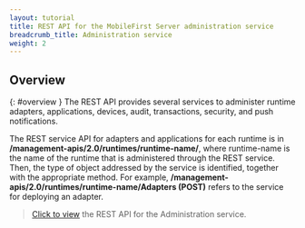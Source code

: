 ```yaml
---
layout: tutorial
title: REST API for the MobileFirst Server administration service
breadcrumb_title: Administration service
weight: 2
---
```

<!-- NLS_CHARSET=UTF-8 -->
## Overview
{: #overview }
The REST API provides several services to administer runtime adapters, applications, devices, audit, transactions, security, and push notifications.

The REST service API for adapters and applications for each runtime is in **/management-apis/2.0/runtimes/runtime-name/**, where runtime-name is the name of the runtime that is administered through the REST service. Then, the type of object addressed by the service is identified, together with the appropriate method. For example, **/management-apis/2.0/runtimes/runtime-name/Adapters (POST)** refers to the service for deploying an adapter.

> [Click to view](http://www.ibm.com/support/knowledgecenter/SSHS8R_8.0.0/com.ibm.worklight.apiref.doc/apiref/c_restapi_oview.html) the REST API for the Administration service.